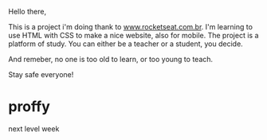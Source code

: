 Hello there,

This is a project i'm doing thank to www.rocketseat.com.br.
I'm learning to use HTML with CSS to make a nice website, also for mobile.
The project is a platform of study. You can either be a teacher or a student, you decide.

And remeber, no one is too old to learn, or too young to teach.

Stay safe everyone!

# proffy
next level week
